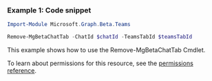 ### Example 1: Code snippet

```powershellImport-Module Microsoft.Graph.Beta.Teams

Remove-MgBetaChatTab -ChatId $chatId -TeamsTabId $teamsTabId
```
This example shows how to use the Remove-MgBetaChatTab Cmdlet.
To learn about permissions for this resource, see the [permissions reference](/graph/permissions-reference).

